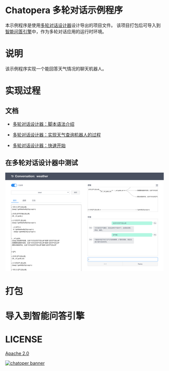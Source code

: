 # Chatopera 多轮对话示例程序

本示例程序是使用[多轮对话设计器](https://www.chatopera.com/product/conversation-designer)设计导出的项目文件。
该项目打包后可导入到[智能问答引擎](https://www.chatopera.com/product/conversation-engine)中，作为多轮对话应用的运行时环境。


# 说明
该示例程序实现一个能回答天气情况的聊天机器人。

# 实现过程

## 文档

* [多轮对话设计器：脚本语法介绍](https://mp.weixin.qq.com/s/2RBchp-fqAw93Ebl9A8XRw)

* [多轮对话设计器：实现天气查询机器人的过程](https://mp.weixin.qq.com/s/wo8rs3E5f7aV7bssD61z4w)

* [多轮对话设计器：快速开始](https://mp.weixin.qq.com/s/wo8rs3E5f7aV7bssD61z4w)


## 在**多轮对话设计器**中测试

![](./assets/2.png)


# 打包


# 导入到智能问答引擎


# LICENSE
[Apache 2.0](./LICENSE)


[![chatoper banner][co-banner-image]][co-url]

[co-banner-image]: https://user-images.githubusercontent.com/3538629/42383104-da925942-8168-11e8-8195-868d5fcec170.png
[co-url]: https://www.chatopera.com
